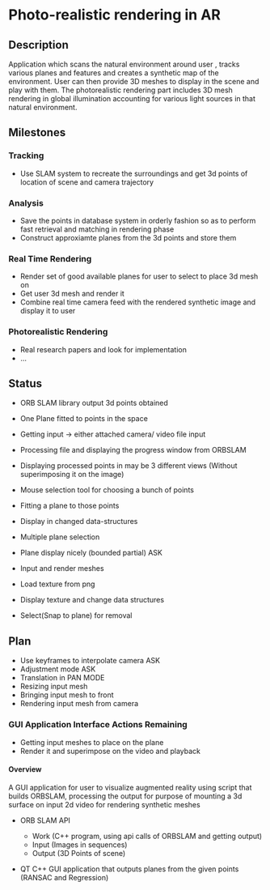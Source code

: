 # Photo-realistic rendering in AR

## Description
Application which scans the natural environment around user , tracks various planes and features and creates a synthetic map of the environment. User can then provide 3D meshes to display in the scene and play with them.
The photorealistic rendering part includes 3D mesh rendering in global illumination accounting for various light sources in that natural environment.

## Milestones

### Tracking
- Use SLAM system to recreate the surroundings and get 3d points of location of scene and camera trajectory

### Analysis
- Save the points in database system in orderly fashion so as to perform fast retrieval and matching in rendering phase
- Construct approxiamte planes from the 3d points and store them

### Real Time Rendering 
- Render set of good available planes for user to select to place 3d mesh on
- Get user 3d mesh and render it
- Combine real time camera feed with the rendered synthetic image and display it to user

### Photorealistic Rendering
- Real research papers and look for implementation
- ...

## Status
- ORB SLAM library output 3d points obtained
- One Plane fitted to points in the space
- Getting input -> either attached camera/ video file input
- Processing file and displaying the progress window from ORBSLAM
- Displaying processed points in may be 3 different views (Without superimposing it on the image)
- Mouse selection tool for choosing a bunch of points
- Fitting a plane to those points

- Display in changed data-structures
- Multiple plane selection
- Plane display nicely (bounded partial) ASK
- Input and render meshes
- Load texture from png
- Display texture and change data structures
- Select(Snap to plane) for removal

## Plan
- Use keyframes to interpolate camera ASK
- Adjustment mode ASK
- Translation in PAN MODE
- Resizing input mesh
- Bringing input mesh to front
- Rendering input mesh from camera


### GUI Application Interface Actions Remaining
- Getting input meshes to place on the plane
- Render it and superimpose on the video and playback


#### Overview
A GUI application for user to visualize augmented reality using script that builds ORBSLAM, processing the output for purpose of mounting a 3d surface on input 2d video for rendering synthetic meshes

- ORB SLAM API 
	- Work 		(C++ program, using api calls of ORBSLAM and getting output)
	- Input		(Images in sequences)
	- Output 	(3D Points of scene)

- QT C++ GUI application that outputs planes from the given points (RANSAC and Regression)













